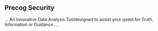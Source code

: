 ## Precog Security

... An Innovative Data Analysis Tooldesigned to assist your quest for Truth, Information or Guidance ...


